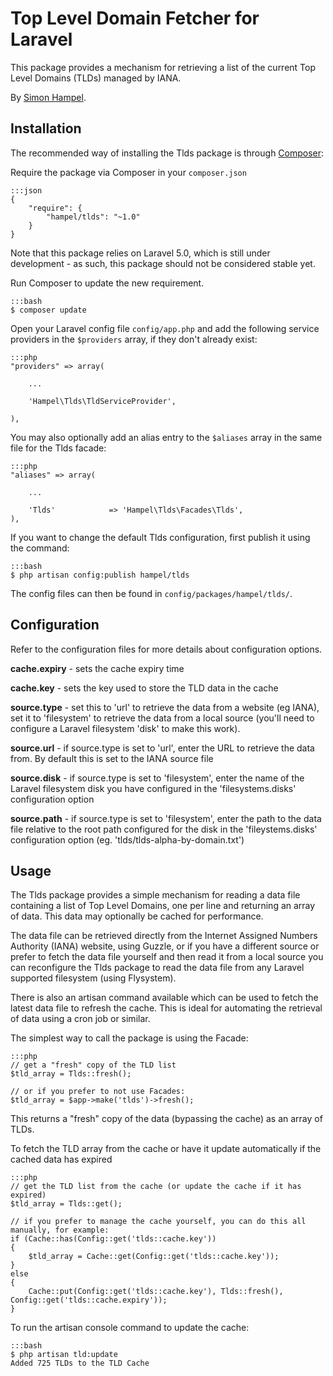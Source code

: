 Top Level Domain Fetcher for Laravel
====================================

This package provides a mechanism for retrieving a list of the current Top Level Domains (TLDs) managed by IANA.

By [Simon Hampel](http://hampelgroup.com/).

Installation
------------

The recommended way of installing the Tlds package is through [Composer](http://getcomposer.org):

Require the package via Composer in your `composer.json`

    :::json
    {
        "require": {
            "hampel/tlds": "~1.0"
        }
    }

Note that this package relies on Laravel 5.0, which is still under development - as such, this package should not
be considered stable yet.

Run Composer to update the new requirement.

    :::bash
    $ composer update

Open your Laravel config file `config/app.php` and add the following service providers in the `$providers` array, if
they don't already exist:

    :::php
    "providers" => array(

        ...

    	'Hampel\Tlds\TldServiceProvider',

    ),

You may also optionally add an alias entry to the `$aliases` array in the same file for the Tlds facade:

    :::php
    "aliases" => array(

    	...

    	'Tlds'			  => 'Hampel\Tlds\Facades\Tlds',
    ),

If you want to change the default Tlds configuration, first publish it using the command:

    :::bash
    $ php artisan config:publish hampel/tlds

The config files can then be found in `config/packages/hampel/tlds/`.

Configuration
-------------

Refer to the configuration files for more details about configuration options.

__cache.expiry__ - sets the cache expiry time

__cache.key__ - sets the key used to store the TLD data in the cache

__source.type__ - set this to 'url' to retrieve the data from a website (eg IANA), set it to 'filesystem' to retrieve
the data from a local source (you'll need to configure a Laravel filesystem 'disk' to make this work).

__source.url__ - if source.type is set to 'url', enter the URL to retrieve the data from. By default this is set to the
IANA source file

__source.disk__ - if source.type is set to 'filesystem', enter the name of the Laravel filesystem disk you have
configured in the 'filesystems.disks' configuration option

__source.path__ - if source.type is set to 'filesystem', enter the path to the data file relative to the root path
configured for the disk in the 'fileystems.disks' configuration option (eg. 'tlds/tlds-alpha-by-domain.txt')

Usage
-----

The Tlds package provides a simple mechanism for reading a data file containing a list of Top Level Domains, one per
line and returning an array of data. This data may optionally be cached for performance.

The data file can be retrieved directly from the Internet Assigned Numbers Authority (IANA) website, using Guzzle, or
if you have a different source or prefer to fetch the data file yourself and then read it from a local source you can
reconfigure the Tlds package to read the data file from any Laravel supported filesystem (using Flysystem).

There is also an artisan command available which can be used to fetch the latest data file to refresh the cache. This
is ideal for automating the retrieval of data using a cron job or similar.

The simplest way to call the package is using the Facade:

    :::php
    // get a "fresh" copy of the TLD list
    $tld_array = Tlds::fresh();

    // or if you prefer to not use Facades:
    $tld_array = $app->make('tlds')->fresh();

This returns a "fresh" copy of the data (bypassing the cache) as an array of TLDs.

To fetch the TLD array from the cache or have it update automatically if the cached data has expired

    :::php
    // get the TLD list from the cache (or update the cache if it has expired)
    $tld_array = Tlds::get();

    // if you prefer to manage the cache yourself, you can do this all manually, for example:
    if (Cache::has(Config::get('tlds::cache.key'))
    {
    	$tld_array = Cache::get(Config::get('tlds::cache.key'));
    }
    else
    {
    	Cache::put(Config::get('tlds::cache.key'), Tlds::fresh(), Config::get('tlds::cache.expiry'));
    }

To run the artisan console command to update the cache:

    :::bash
    $ php artisan tld:update
    Added 725 TLDs to the TLD Cache


